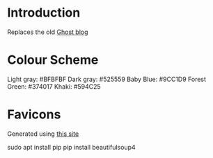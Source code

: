 # Introduction

Replaces the old [Ghost blog]( https://ghost-azure7647.azurewebsites.net)

# Colour Scheme

Light gray: #BFBFBF
Dark gray: #525559
Baby Blue: #9CC1D9 
Forest Green: #374017
Khaki: #594C25

# Favicons

Generated using [this site](https://favicon.io/favicon-converter/)

sudo apt install pip
pip install beautifulsoup4